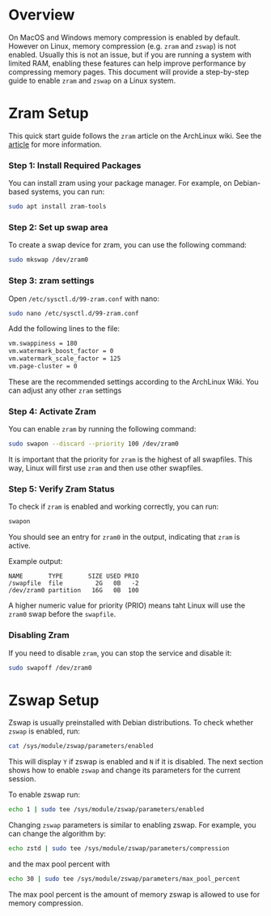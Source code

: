 # Overview

On MacOS and Windows memory compression is enabled by default. However on Linux, memory compression (e.g. `zram` and `zswap`) is not enabled. Usually this is not an issue, but if you are running a system with limited RAM, enabling these features can help improve performance by compressing memory pages. This document will provide a step-by-step guide to enable `zram` and `zswap` on a Linux system.

# Zram Setup

This quick start guide follows the `zram` article on the ArchLinux wiki. See the [article](https://wiki.archlinux.org/title/Zram) for more information. 

### Step 1: Install Required Packages
You can install zram using your package manager. For example, on Debian-based systems, you can run:

```bash
sudo apt install zram-tools
```

### Step 2: Set up swap area
To create a swap device for zram, you can use the following command:

```bash
sudo mkswap /dev/zram0
```

### Step 3: zram settings 

Open `/etc/sysctl.d/99-zram.conf` with nano:

```bash
sudo nano /etc/sysctl.d/99-zram.conf
```

Add the following lines to the file:

```bash
vm.swappiness = 180
vm.watermark_boost_factor = 0
vm.watermark_scale_factor = 125
vm.page-cluster = 0
```
These are the recommended settings according to the ArchLinux Wiki. You can adjust any other `zram` settings 


### Step 4: Activate Zram

You can enable `zram` by running the following command:

```bash
sudo swapon --discard --priority 100 /dev/zram0
```

It is important that the priority for `zram` is the highest of all swapfiles. This way, Linux will first use `zram` and then use other swapfiles. 

### Step 5: Verify Zram Status
To check if `zram` is enabled and working correctly, you can run:
```bash
swapon
```

You should see an entry for `zram0` in the output, indicating that `zram` is active.

Example output:
```shell
NAME       TYPE       SIZE USED PRIO
/swapfile  file         2G   0B   -2
/dev/zram0 partition   16G   0B  100
```

A higher numeric value for priority (PRIO) means taht Linux will use the `zram0` swap before the `swapfile`.  

### Disabling Zram
If you need to disable `zram`, you can stop the service and disable it:
```bash
sudo swapoff /dev/zram0
```

# Zswap Setup

Zswap is usually preinstalled with Debian distributions. To check whether `zswap` is enabled, run:

```bash
cat /sys/module/zswap/parameters/enabled
```

This will display `Y` if zswap is enabled and `N` if it is disabled. 
The next section shows how to enable `zswap` and change its parameters for the current session. 

To enable zswap run:

```bash
echo 1 | sudo tee /sys/module/zswap/parameters/enabled
```

Changing `zswap` parameters is similar to enabling zswap. For example, you can change the algorithm by: 

```bash
echo zstd | sudo tee /sys/module/zswap/parameters/compression
```

and the max pool percent with 

```bash
echo 30 | sudo tee /sys/module/zswap/parameters/max_pool_percent
```

The max pool percent is the amount of memory zswap is allowed to use for memory compression. 